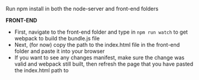 Run npm install in both the node-server and front-end folders

__FRONT-END__
- First, navigate to the front-end folder and type in `npm run watch` to get webpack to build the bundle.js file
- Next, (for now) copy the path to the index.html file in the front-end folder and paste it into your browser
- If you want to see any changes manifest, make sure the change was valid and webpack still built, then refresh the page that you have pasted the index.html path to 